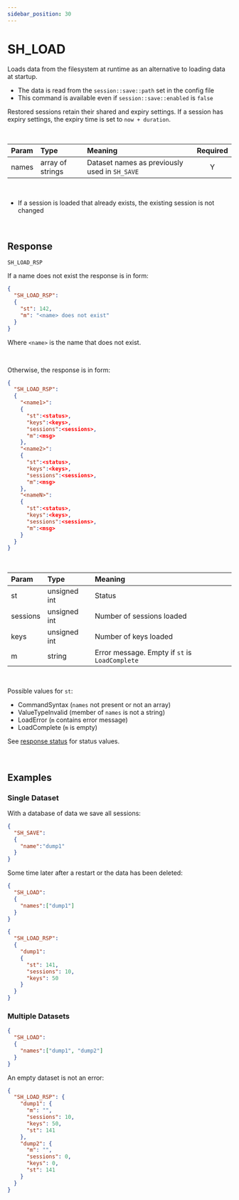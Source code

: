 ```yaml
---
sidebar_position: 30
---
```


# SH_LOAD
Loads data from the filesystem at runtime as an alternative to loading data at startup.

- The data is read from the `session::save::path` set in the config file
- This command is available even if `session::save::enabled` is `false`

Restored sessions retain their shared and expiry settings. If a session has expiry settings, the expiry time is set to `now + duration`.

<br/>

|Param|Type|Meaning|Required|
|:---|:---|:---|:---:|
|names|array of strings|Dataset names as previously used in `SH_SAVE`|Y|

<br/>

- If a session is loaded that already exists, the existing session is not changed

<br/>

## Response

`SH_LOAD_RSP`

If a name does not exist the response is in form:

```json title="Dataset does not exist"
{
  "SH_LOAD_RSP":
  {
    "st": 142,
    "m": "<name> does not exist"
  }
}
```
Where `<name>` is the name that does not exist.

<br/>

Otherwise, the response is in form:

```json
{
  "SH_LOAD_RSP":
  {
    "<name1>":
    {
      "st":<status>,
      "keys":<keys>,
      "sessions":<sessions>,
      "m":<msg>
    },
    "<name2>":
    {
      "st":<status>,
      "keys":<keys>,
      "sessions":<sessions>,
      "m":<msg>
    },
    "<nameN>":
    {
      "st":<status>,
      "keys":<keys>,
      "sessions":<sessions>,
      "m":<msg>
    }
  }
}
```
<br/>

|Param|Type|Meaning|
|:---|:---|:---|
|st|unsigned int|Status|
|sessions|unsigned int|Number of sessions loaded|
|keys|unsigned int|Number of keys loaded|
|m|string|Error message. Empty if `st` is `LoadComplete`|

<br/>

Possible values for `st`:

- CommandSyntax (`names` not present or not an array)
- ValueTypeInvalid (member of `names` is not a string)
- LoadError (`m` contains error message)
- LoadComplete (`m` is empty)


See [response status](./../Statuses) for status values.

<br/>

## Examples

### Single Dataset
With a database of data we save all sessions:

```json
{
  "SH_SAVE":
  {
    "name":"dump1"
  }
}
```

Some time later after a restart or the data has been deleted:

```json title="Restore"
{
  "SH_LOAD":
  {
    "names":["dump1"]
  }
}
```

```json title="Response"
{
  "SH_LOAD_RSP":
  {
    "dump1":
    {
      "st": 141,
      "sessions": 10,
      "keys": 50
    }
  }
}
```

### Multiple Datasets

```json title="dump2 exists but has no data"
{
  "SH_LOAD":
  {
    "names":["dump1", "dump2"]
  }
}
```

An empty dataset is not an error:

```json title="Response"
{
  "SH_LOAD_RSP": {
    "dump1": {
      "m": "",
      "sessions": 10,
      "keys": 50,
      "st": 141
    },
    "dump2": {
      "m": "",
      "sessions": 0,
      "keys": 0,
      "st": 141
    }
  }
}
```